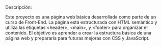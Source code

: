 Descripción:

Este proyecto es una página web básica desarrollada como parte de un curso de Front-End. La página está estructurada con HTML semántico y utiliza las etiquetas \<header>, \<main>, y \<footer> para organizar el contenido. El objetivo es aprender a crear la estructura básica de una página web y prepararla para futuras mejoras con CSS y JavaScript. 
